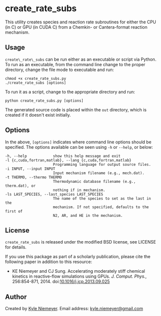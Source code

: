 create\_rate\_subs
=======

This utility creates species and reaction rate subroutines for either the CPU (in C) or GPU (in CUDA C) from a Chemkin- or Cantera-format reaction mechanism.

Usage
-------

`create\_rate\_subs` can be run either as an executable or script via Python. To run as an executable, from the command line change to the proper directory, change the file mode to executable and run:

    chmod +x create_rate_subs.py
    ./create_rate_subs [options]

To run it as a script, change to the appropriate directory and run:

    python create_rate_subs.py [options]

The generated source code is placed within the `out` directory, which is created if it doesn't exist initially.

Options
-------

In the above, `[options]` indicates where command line options should be specified. The options available can be seen using `-h` or `--help`, or below:

    -h, --help            show this help message and exit
    -l {c,cuda,fortran,matlab}, --lang {c,cuda,fortran,matlab}
                          Programming language for output source files.
    -i INPUT, --input INPUT
                          Input mechanism filename (e.g., mech.dat).
    -t THERMO, --thermo THERMO
                          Thermodynamic database filename (e.g., therm.dat), or
                          nothing if in mechanism.
    -ls LAST_SPECIES, --last_species LAST_SPECIES
                          The name of the species to set as the last in the
                          mechanism. If not specified, defaults to the first of
                          N2, AR, and HE in the mechanism.


License
-------

`create_rate_subs` is released under the modified BSD license, see LICENSE for details.

If you use this package as part of a scholarly publication, please cite the following paper in addition to this resource:

 * KE Niemeyer and CJ Sung. Accelerating moderately stiff chemical kinetics in reactive-flow simulations using GPUs. *J. Comput. Phys.*, 256:854-871, 2014. doi:[10.1016/j.jcp.2013.09.025](http://dx.doi.org/10.1016/j.jcp.2013.09.025)

Author
------

Created by [Kyle Niemeyer](http://kyleniemeyer.com). Email address: [kyle.niemeyer@gmail.com](mailto:kyle.niemeyer@gmail.com)
